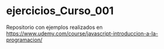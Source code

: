 # ejercicios_Curso_001
Repositorio con ejemplos realizados en https://www.udemy.com/course/javascript-introduccion-a-la-programacion/
